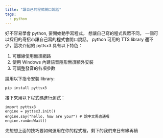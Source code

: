```yaml
---
title: "讓自己的程式開口說話"
tags:
  - python
---
```

好不容易學會 python, 要開始動手寫程式。
想讓自己寫的程式與眾不同，
一個可以採用的奇招市讓自己寫的程式會開口說話。
python 可用的 TTS library 還不少，這次介紹的 pyttsx3 具有以下特色：

1. 可離線使用無須網路
2. 使用 Windows 內建語音隱形無須額外安裝
3. 可調整發音的各項參數

請用以下指令安裝 library:

```
pip install pyttsx3
```

接下來用以下程式碼進行測試：

```
import pyttsx3
engine = pyttsx3.init()
engine.say("hello, how are you?") # 說中文馬也通喔
engine.runAndWait()
```

先想想上面的技巧要如何運用在你的程式裡，剩下的我們來日有緣再續
